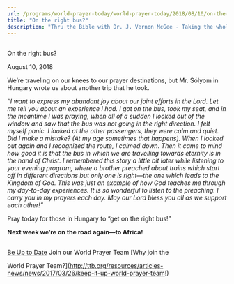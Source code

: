 ```yaml
---
url: /programs/world-prayer-today/world-prayer-today/2018/08/10/on-the-right-bus
title: "On the right bus?"
description: "Thru the Bible with Dr. J. Vernon McGee - Taking the whole Word to the whole world"
---
```







## 
 On the right bus?


August 10, 2018




We’re traveling on our knees to our prayer destinations, but Mr. Sólyom in Hungary wrote us about another trip that he took. 


*“I want to express my abundant joy about our joint efforts in the Lord. Let me tell you about an experience I had. I got on the bus, took my seat, and in the meantime I was praying, when all of a sudden I looked out of the window and saw that the bus was not going in the right direction. I felt myself panic. I looked at the other passengers, they were calm and quiet. Did I make a mistake? (At my age sometimes that happens). When I looked out again and I recognized the route, I calmed down. Then it came to mind how good it is that the bus in which we are travelling towards eternity is in the hand of Christ. I remembered this story a little bit later while listening to your evening program, where a brother preached about trains which start off in different directions but only one is right—the one which leads to the Kingdom of God. This was just an example of how God teaches me through my day-to-day experiences. It is so wonderful to listen to the preaching. I carry you in my prayers each day. May our Lord bless you all as we support each other!”*


Pray today for those in Hungary to “get on the right bus!”


**Next week we’re on the road again—to Africa!**







## 




[Be Up to Date](http://feeds.feedburner.com/WorldPrayerToday "World Prayer Today RSS Feed")
Join our World Prayer Team
[Why join the  

World Prayer Team?](http://ttb.org/resources/articles-news/news/2017/03/26/keep-it-up-world-prayer-team!)




